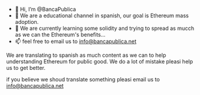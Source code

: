 - 👋 Hi, I’m @BancaPublica
- 👀 We are a educational channel in spanish, our goal is Ethereum mass adoption.
- 🌱 We are currently learning some solidity and trying to spread as mucch as we can the Ethereum's benefits...
- 📫 feel free to email us to info@bancapublica.net

We are translating to spanish as much content as we can to help understanding Ethereum for public good. We do a lot of mistake pleasi help us to get better.

if you believe we shoud translate something  pleasi email us to info@bancapublica.net 

